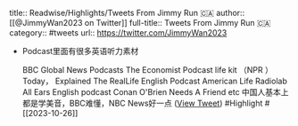 title:: Readwise/Highlights/Tweets From Jimmy Run 🇨🇦
author:: [[@JimmyWan2023 on Twitter]]
full-title:: Tweets From Jimmy Run 🇨🇦
category:: #tweets
url:: https://twitter.com/JimmyWan2023

- Podcast里面有很多英语听力素材
  
  BBC Global News Podcasts
  The Economist Podcast
  life kit （NPR ）
  Today， Explained
  The RealLife English Podcast
  American Life
  Radiolab
  All Ears English podcast
  Conan O'Brien Needs A Friend
  etc
  中国人基本上都是学美音，BBC难懂，NBC News好一点 ([View Tweet](https://twitter.com/JimmyWan2023/status/1528207710654648320)) #Highlight #[[2023-10-26]]